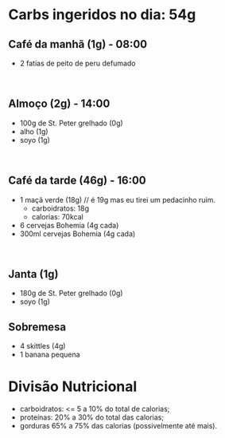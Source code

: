 # Carbs ingeridos no dia: 54g

## Café da manhã (1g) - 08:00

- 2 fatias de peito de peru defumado

<br>

## Almoço (2g) - 14:00

- 100g de St. Peter grelhado (0g)
- alho (1g)
- soyo (1g)

<br>


## Café da tarde (46g) - 16:00

- 1 maçã verde (18g) // é 19g mas eu tirei um pedacinho ruim.
  - carboidratos: 18g
  - calorias: 70kcal
- 6 cervejas Bohemia (4g cada)
- 300ml cervejas Bohemia (4g cada)
  
<br>

## Janta (1g)

- 180g de St. Peter grelhado (0g)
- soyo (1g)

## Sobremesa

- 4 skittles (4g)
- 1 banana pequena


# Divisão Nutricional

- carboidratos: <= 5 a 10% do total de calorias;
- proteínas: 20% a 30% do total das calorias;
- gorduras 65% a 75% das calorias (possivelmente até mais).